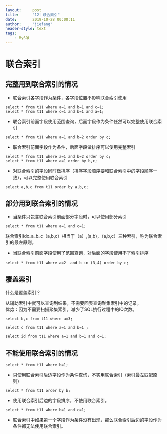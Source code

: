 ```yaml
---
layout:     post
title:      "12丨联合索引"
date:       2019-10-28 00:00:11
author:     "jiefang"
header-style: text
tags:
    - MySQL
---
```

# 联合索引
## 完整用到联合索引的情况
- 联合索引各字段作为条件，各字段位置不影响联合索引使用
```
select * from t11 where a=1 and b=1 and c=1;
select * from t11 where c=1 and b=1 and a=1;
```
- 联合索引前面字段使用范围查询，后面字段作为条件任然可以完整使用联合索引
```
select * from t11 where a=1 and b=2 order by c; 
```
- 联合索引前面字段作为条件，后面字段做排序可以使用完整索引
```
select * from t11 where a=1 and b=2 order by c;
select * from t11 where a=1 order by b,c;
```
- 对联合索引的字段同时做排序（排序字段顺序要和联合索引中的字段顺序一致），可以完整使用联合索引
```
select a,b,c from t11 order by a,b,c;
```
## 部分用到联合索引的情况
- 当条件只包含联合索引前面部分字段时，可以使用部分索引
```
select * from t11 where a=1 and c=1;
```
联合索引idx_a_b_c（a,b,c）相当于（a）,(a,b)，（a,b,c）三种索引，称为联合索引的最左原则。
- 当联合索引前面字段使用了范围查询，对后面的字段使用不了索引排序
```
select * from t11 where a=2  and b in (3,4) order by c;
```
## 覆盖索引
什么是覆盖索引？

从辅助索引中就可以查询到结果，不需要回表查询聚集索引中的记录。</br>
优势：因为不需要扫描聚集索引，减少了SQL执行过程中的IO次数。
```
select b,c from t11 where a=3;

select c from t11 where a=1 and b=1 ;

select id from t11 where a=1 and b=1 and c=1; 
```
## 不能使用联合索引的情况
```
select * from t11 where b=1;
```
- 只使用联合索引后边字段作为条件查询，不实用联合索引（索引最左匹配原则）
```
select * from t11 order by b;
```
- 使用联合索引后边的字段排序，不使用联合索引。
```
select * from t11 where b=1 and c=1;
```
- 联合索引中如果第一个字段作为条件没有出现，那么联合索引后边的字段作为条件都无法使用联合索引。